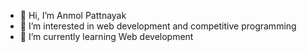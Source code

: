 - 👋 Hi, I’m Anmol Pattnayak
- 👀 I’m interested in web development and competitive programming
- 🌱 I’m currently learning Web development

<!---
SirSimon162/SirSimon162 is a ✨ special ✨ repository because its `README.md` (this file) appears on your GitHub profile.
You can click the Preview link to take a look at your changes.
--->
